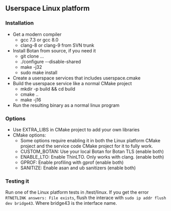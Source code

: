 ## Userspace Linux platform

### Installation

* Get a modern compiler
    * gcc 7.3 or gcc 8.0
    * clang-8 or clang-9 from SVN trunk
* Install Botan from source, if you need it
    * git clone ...
    * ./configure --disable-shared
    * make -j32
    * sudo make install
* Create a userspace services that includes userspace.cmake
* Build the userspace service like a normal CMake project
    * mkdir -p build && cd build
    * cmake ..
    * make -j16
* Run the resulting binary as a normal linux program

### Options

* Use EXTRA_LIBS in CMake project to add your own libraries
* CMake options:
    * Some options require enabling it in both the Linux platform CMake project and the service code CMake project for it to fully work.
    * CUSTOM_BOTAN: Use your local Botan for Botan TLS (enable both)
    * ENABLE_LTO: Enable ThinLTO. Only works with clang. (enable both)
    * GPROF: Enable profiling with gprof (enable both)
    * SANITIZE: Enable asan and ub sanitizers (enable both)

### Testing it

Run one of the Linux platform tests in /test/linux. If you get the error `RTNETLINK answers: File exists`, flush the interace with `sudo ip addr flush dev bridge43`. Where bridge43 is the interface name.
